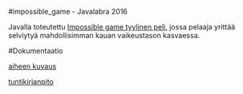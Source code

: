 #impossible_game - Javalabra 2016

Javalla toteutettu [Impossible game tyylinen peli](http://impossiblegame.org/the-impossible-game/), jossa pelaaja yrittää selviytyä mahdollisimman kauan vaikeustason kasvaessa.

#Dokumentaatio

[aiheen kuvaus](dokumentaatio/aiheenKuvausJaMääritelmä.md)

[tuntikirjanpito](dokumentaatio/tuntikirjanpito.md)
